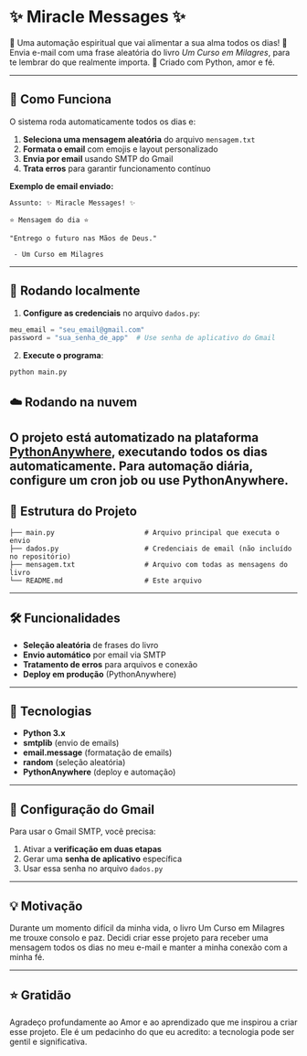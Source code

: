 # ✨ Miracle Messages ✨

 💌 Uma automação espiritual que vai alimentar a sua alma todos os dias! 
 💌 Envia e-mail com uma frase aleatória do livro *Um Curso em Milagres*, para te lembrar do que realmente importa.
 💌 Criado com Python, amor e fé.

---

## 📧 Como Funciona

O sistema roda automaticamente todos os dias e:

1. **Seleciona uma mensagem aleatória** do arquivo `mensagem.txt`
2. **Formata o email** com emojis e layout personalizado
3. **Envia por email** usando SMTP do Gmail
4. **Trata erros** para garantir funcionamento contínuo

**Exemplo de email enviado:**
```
Assunto: ✨ Miracle Messages! ✨

⭐ Mensagem do dia ⭐

"Entrego o futuro nas Mãos de Deus."

 - Um Curso em Milagres
```

---

## 🚀 Rodando localmente

1. **Configure as credenciais** no arquivo `dados.py`:
```python
meu_email = "seu_email@gmail.com"
password = "sua_senha_de_app"  # Use senha de aplicativo do Gmail
```

2. **Execute o programa**:
```bash
python main.py
```

## ☁️ **Rodando na nuvem**
O projeto está automatizado na plataforma [PythonAnywhere](https://www.pythonanywhere.com/), executando todos os dias automaticamente.
Para automação diária, configure um cron job ou use PythonAnywhere.
---

## 📁 Estrutura do Projeto

```
├── main.py                      # Arquivo principal que executa o envio
├── dados.py                     # Credenciais de email (não incluído no repositório)
├── mensagem.txt                 # Arquivo com todas as mensagens do livro
└── README.md                    # Este arquivo
```

---

## 🛠️ Funcionalidades

- **Seleção aleatória** de frases do livro
- **Envio automático** por email via SMTP
- **Tratamento de erros** para arquivos e conexão
- **Deploy em produção** (PythonAnywhere)

---

## 🧰 Tecnologias

- **Python 3.x**
- **smtplib** (envio de emails)
- **email.message** (formatação de emails)
- **random** (seleção aleatória)
- **PythonAnywhere** (deploy e automação)

---

## 🔧 Configuração do Gmail

Para usar o Gmail SMTP, você precisa:

1. Ativar a **verificação em duas etapas**
2. Gerar uma **senha de aplicativo** específica
3. Usar essa senha no arquivo `dados.py`

---

## 💡 Motivação

Durante um momento difícil da minha vida, o livro Um Curso em Milagres me trouxe consolo e paz.
Decidi criar esse projeto para receber uma mensagem todos os dias no meu e-mail e manter a minha conexão com a minha fé.

--- 

## ⭐ Gratidão
Agradeço profundamente ao Amor e ao aprendizado que me inspirou a criar esse projeto.
Ele é um pedacinho do que eu acredito: a tecnologia pode ser gentil e significativa.
